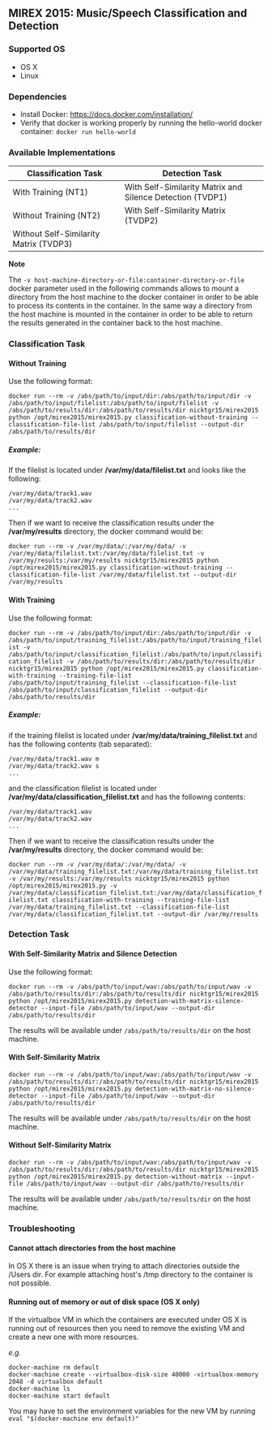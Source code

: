 ## MIREX 2015: Music/Speech Classification and Detection

### Supported OS

* OS X
* Linux

### Dependencies

* Install Docker: https://docs.docker.com/installation/
* Verify that docker is working properly by running the hello-world docker container: ```docker run hello-world```

### Available Implementations

Classification Task  | Detection Task
-------------  | -------------
With Training  (NT1) | With Self-Similarity Matrix and Silence Detection (TVDP1)
Without Training (NT2)  | With Self-Similarity Matrix (TVDP2)
 | Without Self-Similarity Matrix (TVDP3)

**Note**

The ```-v host-machine-directory-or-file:container-directory-or-file``` docker parameter used in the following commands allows to mount a directory from the host machine to the docker container in order to be able to process its contents in the container. In the same way a directory from the host machine is mounted in the container in order to be able to return the results generated in the container back to the host machine.  

### Classification Task
#### Without Training

Use the following format:

```docker run --rm -v /abs/path/to/input/dir:/abs/path/to/input/dir -v /abs/path/to/input/filelist:/abs/path/to/input/filelist -v /abs/path/to/results/dir:/abs/path/to/results/dir nicktgr15/mirex2015 python /opt/mirex2015/mirex2015.py classification-without-training --classification-file-list /abs/path/to/input/filelist --output-dir /abs/path/to/results/dir```

##### Example:

If the filelist is located under **/var/my/data/filelist.txt** and looks like the following:
```
/var/my/data/track1.wav
/var/my/data/track2.wav
...
```
Then if we want to receive the classification results under the **/var/my/results** directory, the docker command would be:

```docker run --rm -v /var/my/data/:/var/my/data/ -v /var/my/data/filelist.txt:/var/my/data/filelist.txt -v /var/my/results:/var/my/results nicktgr15/mirex2015 python /opt/mirex2015/mirex2015.py classification-without-training --classification-file-list /var/my/data/filelist.txt --output-dir /var/my/results```

#### With Training

Use the following format:

```docker run --rm -v /abs/path/to/input/dir:/abs/path/to/input/dir -v /abs/path/to/input/training_filelist:/abs/path/to/input/training_filelist -v /abs/path/to/input/classification_filelist:/abs/path/to/input/classification_filelist -v /abs/path/to/results/dir:/abs/path/to/results/dir nicktgr15/mirex2015 python /opt/mirex2015/mirex2015.py classification-with-training --training-file-list /abs/path/to/input/training_filelist --classification-file-list /abs/path/to/input/classification_filelist --output-dir /abs/path/to/results/dir```

##### Example:

if the training filelist is located under **/var/my/data/training_filelist.txt** and has the following contents (tab separated):
```
/var/my/data/track1.wav m
/var/my/data/track2.wav s
...
```
and the classification filelist is located under **/var/my/data/classification_filelist.txt** and has the following contents:
```
/var/my/data/track1.wav
/var/my/data/track2.wav
...
```
Then if we want to receive the classification results under the **/var/my/results** directory, the docker command would be:

```docker run --rm -v /var/my/data/:/var/my/data/ -v /var/my/data/training_filelist.txt:/var/my/data/training_filelist.txt -v /var/my/results:/var/my/results nicktgr15/mirex2015 python /opt/mirex2015/mirex2015.py -v /var/my/data/classification_filelist.txt:/var/my/data/classification_filelist.txt classification-with-training --training-file-list /var/my/data/training_filelist.txt --classification-file-list /var/my/data/classification_filelist.txt --output-dir /var/my/results```

### Detection Task

#### With Self-Similarity Matrix and Silence Detection

Use the following format:

```docker run --rm -v /abs/path/to/input/wav:/abs/path/to/input/wav -v /abs/path/to/results/dir:/abs/path/to/results/dir nicktgr15/mirex2015 python /opt/mirex2015/mirex2015.py detection-with-matrix-silence-detector --input-file /abs/path/to/input/wav --output-dir /abs/path/to/results/dir```

The results will be available under ```/abs/path/to/results/dir``` on the host machine.

#### With Self-Similarity Matrix

```docker run --rm -v /abs/path/to/input/wav:/abs/path/to/input/wav -v /abs/path/to/results/dir:/abs/path/to/results/dir nicktgr15/mirex2015 python /opt/mirex2015/mirex2015.py detection-with-matrix-no-silence-detector --input-file /abs/path/to/input/wav --output-dir /abs/path/to/results/dir```

The results will be available under ```/abs/path/to/results/dir``` on the host machine.

#### Without Self-Similarity Matrix

```docker run --rm -v /abs/path/to/input/wav:/abs/path/to/input/wav -v /abs/path/to/results/dir:/abs/path/to/results/dir nicktgr15/mirex2015 python /opt/mirex2015/mirex2015.py detection-without-matrix --input-file /abs/path/to/input/wav --output-dir /abs/path/to/results/dir```

The results will be available under ```/abs/path/to/results/dir``` on the host machine.

### Troubleshooting

#### Cannot attach directories from the host machine
In OS X there is an issue when trying to attach directories outside the /Users dir. For example attaching host's /tmp directory to the container is not possible.

#### Running out of memory or out of disk space (OS X only)
If the virtualbox VM in which the containers are executed under OS X is running out of resources then you need to remove the existing VM and create a new one with more resources. 

*e.g.*
```
docker-machine rm default
docker-machine create --virtualbox-disk-size 40000 -virtualbox-memory 2048 -d virtualbox default
docker-machine ls
docker-machine start default
```
You may have to set the environment variables for the new VM by running ```eval "$(docker-machine env default)"```
